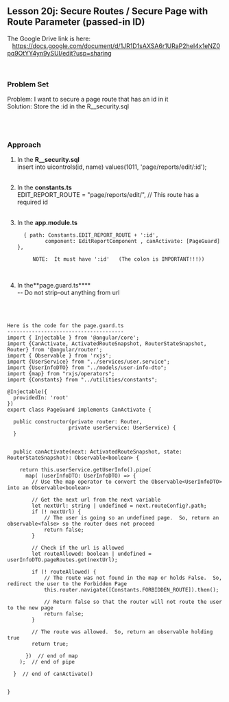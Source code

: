 Lesson 20j:  Secure Routes / Secure Page with Route Parameter (passed-in ID)
----------------------------------------------------------------------------
The Google Drive link is here:<br>
&nbsp;&nbsp;&nbsp;https://docs.google.com/document/d/1JR1D1sAXSA6r1URaP2heI4x1eNZ0pq9OtYY4yn9ySUI/edit?usp=sharing
      

<br>

<h3> Problem Set </h3>

Problem:  I want to secure a page route that has an id in it<br>
Solution:  Store the :id in the R__security.sql<br>

<br>
<br>
<h3>Approach</h3>

1. In the **R\_\_security.sql**  
   insert into uicontrols(id, name) values(1011, 'page/reports/edit/:id');  
   <br>

1. In the **constants.ts**  
   EDIT_REPORT_ROUTE = "page/reports/edit/", // This route has a required id  
   <br>

1. In the **app.module.ts**  
     
         { path: Constants.EDIT_REPORT_ROUTE + ':id', 
                component: EditReportComponent , canActivate: [PageGuard] },

            NOTE:  It must have ':id'   (The colon is IMPORTANT!!!))  
   <br>
   
1. In the**page.guard.ts****  
   -- Do not strip-out anything from url
   <br>


<br>
<br>

```
Here is the code for the page.guard.ts
--------------------------------------
import { Injectable } from '@angular/core';
import {CanActivate, ActivatedRouteSnapshot, RouterStateSnapshot, Router} from '@angular/router';
import { Observable } from 'rxjs';
import {UserService} from "../services/user.service";
import {UserInfoDTO} from "../models/user-info-dto";
import {map} from "rxjs/operators";
import {Constants} from "../utilities/constants";

@Injectable({
  providedIn: 'root'
})
export class PageGuard implements CanActivate {

  public constructor(private router: Router,
                 	private userService: UserService) {
  }


  public canActivate(next: ActivatedRouteSnapshot, state: RouterStateSnapshot): Observable<boolean> {

    return this.userService.getUserInfo().pipe(
      map( (userInfoDTO: UserInfoDTO) => {
    	// Use the map operator to convert the Observable<UserInfoDTO> into an Observable<boolean>

    	// Get the next url from the next variable
    	let nextUrl: string | undefined = next.routeConfig?.path;
    	if (! nextUrl) {
            // The user is going so an undefined page.  So, return an observable<false> so the router does not proceed
            return false;
    	}

    	// Check if the url is allowed
    	let routeAllowed: boolean | undefined = userInfoDTO.pageRoutes.get(nextUrl);

    	if (! routeAllowed) {
            // The route was not found in the map or holds False.  So, redirect the user to the Forbidden Page
            this.router.navigate([Constants.FORBIDDEN_ROUTE]).then();
    
            // Return false so that the router will not route the user to the new page
            return false;
    	}

    	// The route was allowed.  So, return an observable holding true
    	return true;

      })  // end of map
    );  // end of pipe

  }  // end of canActivate()


}


```
